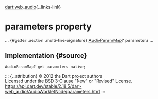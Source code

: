 [dart:web\_audio](../../dart-web_audio/dart-web_audio-library){._links-link}

parameters property
===================

::: {#getter .section .multi-line-signature}
[AudioParamMap](../audioparammap-class)? parameters
:::

Implementation {#source}
--------------

``` {.language-dart data-language="dart"}
AudioParamMap? get parameters native;
```

::: {._attribution}
© 2012 the Dart project authors\
Licensed under the BSD 3-Clause \"New\" or \"Revised\" License.\
<https://api.dart.dev/stable/2.18.5/dart-web_audio/AudioWorkletNode/parameters.html>
:::
